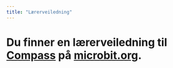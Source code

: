 ```yaml
---
title: "Lærerveiledning"
---
```


# Du finner en lærerveiledning til [Compass](https://www.microbit.co.uk/blocks/lessons/compass/activity) på [microbit.org](https://www.microbit.co.uk/blocks/lessons/compass).
